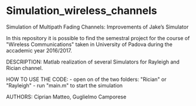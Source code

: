 # Simulation_wireless_channels
Simulation of Multipath Fading Channels: Improvements of Jake’s Simulator

In this repository it is possible to find the semestral project for the course of "Wireless Communications" 
taken in University of Padova during the accademic year 2016/2017. 


DESCRIPTION: Matlab realization of several Simulators for Rayleigh and Rician channel. 



HOW TO USE THE CODE: - open on of the two folders: "Rician" or "Rayleigh" 
                     -  run "main.m" to start the simulation

AUTHORS: Ciprian Matteo, Guglielmo Camporese 


